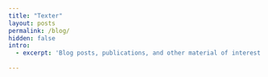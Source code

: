 ```yaml
---
title: "Texter"
layout: posts
permalink: /blog/
hidden: false
intro: 
  - excerpt: 'Blog posts, publications, and other material of interest'
   
---
```

